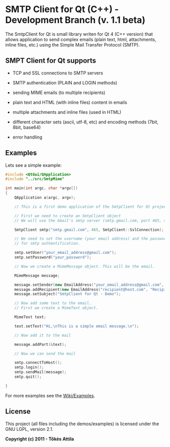 SMTP Client for Qt (C++) - Development Branch (v. 1.1 beta)
=============================================

The SmtpClient for Qt is small library writen for Qt 4 (C++ version) that allows application to send complex emails (plain text, html, attachments, inline files, etc.) using the Simple Mail Transfer Protocol (SMTP).


## SMPT Client for Qt supports

- TCP and SSL connections to SMTP servers

- SMTP authentication (PLAIN and LOGIN methods)

- sending MIME emails (to multiple recipients)

- plain text and HTML (with inline files) content in emails

- multiple attachments and inline files (used in HTML)

- different character sets (ascii, utf-8, etc) and encoding methods (7bit, 8bit, base64)

- error handling

## Examples

Lets see a simple example:

```c++
#include <QtGui/QApplication>
#include "../src/SmtpMime"

int main(int argc, char *argv[])
{
    QApplication a(argc, argv);

    // This is a first demo application of the SmtpClient for Qt project

    // First we need to create an SmtpClient object
    // We will use the Gmail's smtp server (smtp.gmail.com, port 465, ssl)

    SmtpClient smtp("smtp.gmail.com", 465, SmtpClient::SslConnection);

    // We need to set the username (your email address) and the password
    // for smtp authentification.

    smtp.setUser("your_email_address@gmail.com");
    smtp.setPassword("your_password");

    // Now we create a MimeMessage object. This will be the email.

    MimeMessage message;

    message.setSender(new EmailAddress("your_email_address@gmail.com", "Your Name"));
    message.addRecipient(new EmailAddress("recipient@host.com", "Recipient's Name"));
    message.setSubject("SmtpClient for Qt - Demo");

    // Now add some text to the email.
    // First we create a MimeText object.

    MimeText text;

    text.setText("Hi,\nThis is a simple email message.\n");

    // Now add it to the mail

    message.addPart(&text);

    // Now we can send the mail

    smtp.connectToHost();
    smtp.login();
    smtp.sendMail(message);
    smtp.quit();

}
```

For more examples see the [Wiki/Examples](https://github.com/bluetiger9/SmtpClient-for-Qt/wiki/Examples).

## License

This project (all files including the demos/examples) is licensed under the GNU LGPL, version 2.1.


**Copyright (c) 2011 - Tőkés Attila**

